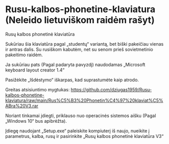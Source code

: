 # Rusu-kalbos-phonetine-klaviatura (Neleido lietuviškom raidėm rašyt)
Rusų kalbos phonetinė klaviatūra 

Sukūriau šia klaviatūra pagal „studentų“ variantą, bet biški pakeičiau vienas ir antras dalis. Su rusiškom kabutėm, net su senom prieš sovietmetinio pakeitimo raidėm.

Ja sukūriau pats (Pagal padaryta pavyzdį) naudodamas „Microsoft keyboard layout creator 1.4“

Pasižėkite „Išdėstymo“ iškarpas, kad suprastumėte kaip atrodo.

Greitas atsisiuntimo mygtukas: https://github.com/dziugas1959/Rusu-kalbos-phonetine-klaviatura/raw/main/Rus%C5%B3%20Phonetin%C4%97%20klaviat%C5%ABra%20V3.rar 

Noriant tinkamai įdiegti, priklauso nuo operacinės sistemos aišku (Pagal „Windows 10“ bus apibrėžta).

Įdiegę naudojant „Setup.exe“ paleiskite kompiuterį iš naujo, nueikite į parametrus, kalba, rusų ir pasirinkite „Rusų kalbos phonetinė klaviatūra V3“ 


